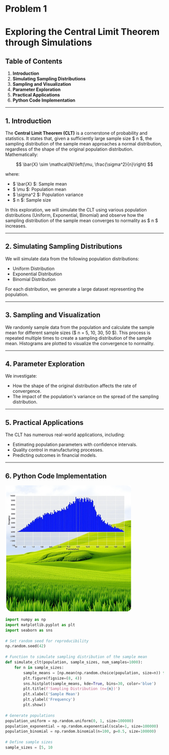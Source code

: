 # Problem 1
# Exploring the Central Limit Theorem through Simulations

## Table of Contents
1. **Introduction**
2. **Simulating Sampling Distributions**
3. **Sampling and Visualization**
4. **Parameter Exploration**
5. **Practical Applications**
6. **Python Code Implementation**

---

## 1. Introduction

The **Central Limit Theorem (CLT)** is a cornerstone of probability and statistics. It states that, given a sufficiently large sample size $ n $, the sampling distribution of the sample mean approaches a normal distribution, regardless of the shape of the original population distribution. Mathematically:

$$
\bar{X} \sim \mathcal{N}\left(\mu, \frac{\sigma^2}{n}\right)
$$

where:
- $ \bar{X} $: Sample mean
- $ \mu $: Population mean
- $ \sigma^2 $: Population variance
- $ n $: Sample size

In this exploration, we will simulate the CLT using various population distributions (Uniform, Exponential, Binomial) and observe how the sampling distribution of the sample mean converges to normality as $ n $ increases.

---

## 2. Simulating Sampling Distributions

We will simulate data from the following population distributions:
- Uniform Distribution
- Exponential Distribution
- Binomial Distribution

For each distribution, we generate a large dataset representing the population.

---

## 3. Sampling and Visualization

We randomly sample data from the population and calculate the sample mean for different sample sizes ($ n = 5, 10, 30, 50 $). This process is repeated multiple times to create a sampling distribution of the sample mean. Histograms are plotted to visualize the convergence to normality.

---

## 4. Parameter Exploration

We investigate:
- How the shape of the original distribution affects the rate of convergence.
- The impact of the population's variance on the spread of the sampling distribution.

---

## 5. Practical Applications

The CLT has numerous real-world applications, including:
- Estimating population parameters with confidence intervals.
- Quality control in manufacturing processes.
- Predicting outcomes in financial models.

---

## 6. Python Code Implementation
![alt text](image.png)


```python
import numpy as np
import matplotlib.pyplot as plt
import seaborn as sns

# Set random seed for reproducibility
np.random.seed(42)

# Function to simulate sampling distribution of the sample mean
def simulate_clt(population, sample_sizes, num_samples=1000):
    for n in sample_sizes:
        sample_means = [np.mean(np.random.choice(population, size=n)) for _ in range(num_samples)]
        plt.figure(figsize=(8, 4))
        sns.histplot(sample_means, kde=True, bins=30, color='blue')
        plt.title(f'Sampling Distribution (n={n})')
        plt.xlabel('Sample Mean')
        plt.ylabel('Frequency')
        plt.show()

# Generate populations
population_uniform = np.random.uniform(0, 1, size=100000)
population_exponential = np.random.exponential(scale=1, size=100000)
population_binomial = np.random.binomial(n=100, p=0.5, size=100000)

# Define sample sizes
sample_sizes = [5, 10